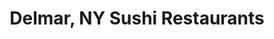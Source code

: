 ---
layout: city
title: Delmar, NY Sushi Restaurants
permalink: /new-york/delmar/
stateAbbr: NY
stateName: New York
cityName: Delmar
---